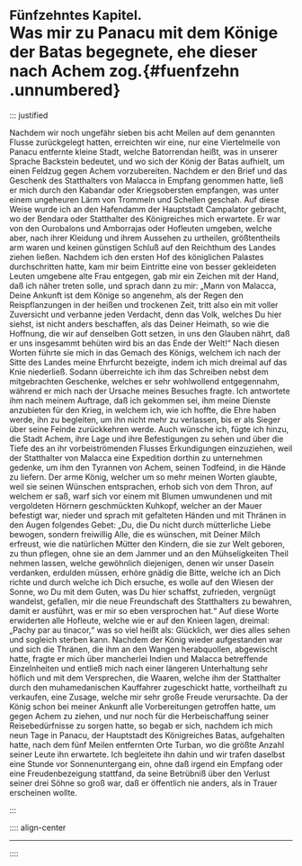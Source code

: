 # <small>Fünfzehntes Kapitel.</small><br />Was mir zu Panacu mit dem Könige der Batas begegnete, ehe dieser nach Achem zog.{#fuenfzehn .unnumbered}

::: justified

Nachdem wir noch ungefähr sieben bis acht Meilen auf dem genannten Flusse
zurückgelegt hatten, erreichten wir eine, nur eine Viertelmeile von Panacu
entfernte kleine Stadt, welche Batorrendan heißt, was in unserer Sprache
Backstein bedeutet, und wo sich der König der Batas aufhielt, um einen Feldzug
gegen Achem vorzubereiten. Nachdem er den Brief und das Geschenk des
Statthalters von Malacca in Empfang genommen hatte, ließ er mich durch den
Kabandar oder Kriegsobersten empfangen, was unter einem ungeheuren Lärm von
Trommeln und Schellen geschah. Auf diese Weise wurde ich an den Hafendamm der
Hauptstadt Campalator gebracht, wo der Bendara oder Statthalter des Königreiches
mich erwartete. Er war von den Ourobalons und Amborrajas oder Hofleuten umgeben,
welche aber, nach ihrer Kleidung und ihrem Aussehen zu urtheilen, größtentheils
arm waren und keinen günstigen Schluß auf den Reichthum des Landes ziehen
ließen. Nachdem ich den ersten Hof des königlichen Palastes durchschritten
hatte, kam mir beim Eintritte eine von besser gekleideten Leuten umgebene alte
Frau entgegen, gab mir ein Zeichen mit der Hand, daß ich näher treten solle, und
sprach dann zu mir: „Mann von Malacca, Deine Ankunft ist dem Könige so angenehm,
als der Regen den Reispflanzungen in der heißen und trockenen Zeit, tritt also
ein mit voller Zuversicht und verbanne jeden Verdacht, denn das Volk, welches Du
hier siehst, ist nicht anders beschaffen, als das Deiner Heimath, so wie die
Hoffnung, die wir auf denselben Gott setzen, in uns den Glauben nährt, daß er
uns insgesammt behüten wird bis an das Ende der Welt!“ Nach diesen Worten führte
sie mich in das Gemach des Königs, welchem ich nach der Sitte des Landes meine
Ehrfurcht bezeigte, indem ich mich dreimal auf das Knie niederließ. Sodann
überreichte ich ihm das Schreiben nebst dem mitgebrachten Geschenke, welches er
sehr wohlwollend entgegennahm, während er mich nach der Ursache meines Besuches
fragte. Ich antwortete ihm nach meinem Auftrage, daß ich gekommen sei, ihm meine
Dienste anzubieten für den Krieg, in welchem ich, wie ich hoffte, die Ehre haben
werde, ihn zu begleiten, um ihn nicht mehr zu verlassen, bis er als Sieger über
seine Feinde zurückkehren werde. Auch wünsche ich, fügte ich hinzu, die Stadt
Achem, ihre Lage und ihre Befestigungen zu sehen und über die Tiefe des an ihr
vorbeiströmenden Flusses Erkundigungen einzuziehen, weil der Statthalter von
Malacca eine Expedition dorthin zu unternehmen gedenke, um ihm den Tyrannen von
Achem, seinen Todfeind, in die Hände zu liefern. Der arme König, welcher um so
mehr meinen Worten glaubte, weil sie seinen Wünschen entsprachen, erhob sich von
dem Thron, auf welchem er saß, warf sich vor einem mit Blumen umwundenen und mit
vergoldeten Hörnern geschmückten Kuhkopf, welcher an der Mauer befestigt war,
nieder und sprach mit gefalteten Händen und mit Thränen in den Augen folgendes
Gebet: „Du, die Du nicht durch mütterliche Liebe bewogen, sondern freiwillig
Alle, die es wünschen, mit Deiner Milch erfreust, wie die natürlichen Mütter den
Kindern, die sie zur Welt geboren, zu thun pflegen, ohne sie an dem Jammer und
an den Mühseligkeiten Theil nehmen lassen, welche gewöhnlich diejenigen, denen
wir unser Dasein verdanken, erdulden müssen, erhöre gnädig die Bitte, welche ich
an Dich richte und durch welche ich Dich ersuche, es wolle auf den Wiesen der
Sonne, wo Du mit dem Guten, was Du hier schaffst, zufrieden, vergnügt wandelst,
gefallen, mir die neue Freundschaft des Statthalters zu bewahren, damit er
ausführt, was er mir so eben versprochen hat.“ Auf diese Worte erwiderten alle
Hofleute, welche wie er auf den Knieen lagen, dreimal: „Pachy par au tinacor,“
was so viel heißt als: Glücklich, wer dies alles sehen und sogleich sterben
kann. Nachdem der König wieder aufgestanden war und sich die Thränen, die ihm an
den Wangen herabquollen, abgewischt hatte, fragte er mich über mancherlei Indien
und Malacca betreffende Einzelnheiten und entließ mich nach einer längeren
Unterhaltung sehr höflich und mit dem Versprechen, die Waaren, welche ihm der
Statthalter durch den muhamedanischen Kauffahrer zugeschickt hatte, vortheilhaft
zu verkaufen, eine Zusage, welche mir sehr große Freude verursachte. Da der
König schon bei meiner Ankunft alle Vorbereitungen getroffen hatte, um gegen
Achem zu ziehen, und nur noch für die Herbeischaffung seiner Reisebedürfnisse zu
sorgen hatte, so begab er sich, nachdem ich mich neun Tage in Panacu, der
Hauptstadt des Königreiches Batas, aufgehalten hatte, nach dem fünf Meilen
entfernten Orte Turban, wo die größte Anzahl seiner Leute ihn erwartete. Ich
begleitete ihn dahin und wir trafen daselbst eine Stunde vor Sonnenuntergang
ein, ohne daß irgend ein Empfang oder eine Freudenbezeigung stattfand, da seine
Betrübniß über den Verlust seiner drei Söhne so groß war, daß er öffentlich nie
anders, als in Trauer erscheinen wollte.

:::

:::: align-center
****
::::

